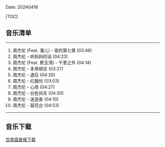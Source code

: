 Date: 20240416


[TOC]


## 音乐清单


------------------------------------------------------------------------

1.  周杰伦 (Feat. 潘儿) - 夜的第七章 (03:46)
2.  周杰伦 - 听妈妈的话 (04:23)
3.  周杰伦 (Feat. 费玉清) - 千里之外 (04:14)
4.  周杰伦 - 本草纲目 (03:27)
5.  周杰伦 - 退后 (04:20)
6.  周杰伦 - 红磨坊 (03:03)
7.  周杰伦 - 心雨 (04:27)
8.  周杰伦 - 白色风车 (04:30)
9.  周杰伦 - 迷迭香 (04:10)
10. 周杰伦 - 菊花台 (04:53)

------------------------------------------------------------------------


## 音乐下载


<a class="btn btn-primary" target="_blank"
    href="https://pan.baidu.com/s/1nUZ-BZRhwlzHpKly1FWiOA?pwd=o36m"><span
        class="glyphicon glyphicon-download-alt" aria-hidden="true"></span>
    百度盘直接下载
</a>

